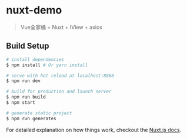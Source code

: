 # nuxt-demo

> Vue全家桶 + Nuxt + IView + axios

## Build Setup

``` bash
# install dependencies
$ npm install # Or yarn install

# serve with hot reload at localhost:8868
$ npm run dev

# build for production and launch server
$ npm run build
$ npm start

# generate static project
$ npm run generates
```

For detailed explanation on how things work, checkout the [Nuxt.js docs](https://github.com/nuxt/nuxt.js).

